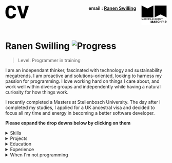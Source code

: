 <h1><a name="cv"><img align="left" src="./Images/cv.png" height="45"></a><a href="https://makers.tech/"><img align="right" src="./Images/makers.png" width="80"/></a></h1>
    
<h4 align="right">email&nbsp;:&nbsp;<a href="mailto:swillingray@gmail.com">Ranen Swilling</a>&nbsp;&nbsp;&nbsp;&nbsp;&nbsp;</h4>
<br><br>

# Ranen Swilling ![Progress](https://camo.githubusercontent.com/e05533c5c1439f745a4c9a7f11edf976a07ff303/68747470733a2f2f696d672e736869656c64732e696f2f62616467652f7265616479253230666f722d686972652d627269676874677265656e2e737667)  


> Level: Programmer in training

I am an independant thinker, fascinated with technology and sustainability megatrends. I am proactive and solutions-oriented, looking to harness my passion for programming. I love working hard on things I care about, and work well within diverse groups and independently while having a natural curiosity for how things work.

I recently completed a Masters at Stellenbosch University. The day after I completed my studies, I applied for a UK ancestral visa and decided to focus all my time and energy in becoming a better software developer.

**Please expand the drop downs below by clicking on them**

<details><summary>Skills</summary>
<p>


| ![Github](Images/github1.png)<br>GitHub | ![Ruby](Images/ruby.png)<br>Ruby | ![Javascript](Images/js.png)<br>JavaScript |
| :---: | :---: | :---: |
| Git command line, Markdown, Repo collaboration, Merge conflicts, Work flows (branching) | Gems, Rails, Sinatra, Rspec, Capybara | Vanilla, React.js, jquery, Node.js |

<br>

<!-- | ![Blockchain](Images/bitcoin.png)<br>Blockchain technology | ![sheild](Images/shield.png)<br>Cyber security | ![Leadership](Images/lead.png)<br>Leadership |
| :---: | :---: | :---: |
| A blockchain is a growing list of records, called blocks, which are linked using cryptography. It is considered by many as the future of currency | The protection of computer systems from theft or damage to their hardware, software or electronic data, as well as from disruption or misdirection of the services they provide. | Leadership is both a research area and a practical skill encompassing the ability of an individual or organisation to "lead" or guide other individuals, teams, or entire organisations. |
| Built and utilized multiple <br>mining rigs from scratch,<br> Traded in crypto currency<br>([Cryptopia](https://www.cryptopia.co.nz/), [Binance](https://www.binance.com/en), [Coinbase](https://www.coinbase.com/)),<br> Blockchain Architecture,<br> Data Structures,<br>Cryptography | Pen testing;<br>Metsploit, Nmap, Wireshark, Burpsuite, <br>Privacy;<br>Tor, VPNs, Breach Alarm<br>Operating systems;<br>Backtrack, ParrotOS | I successfully helped in the opening<br> of 3 restaurants. Selecting, training<br> and leading the team was integral to the<br> running of the business.  -->

<br>

</p>
</details>

<details><summary>Projects</summary>
<p>


| Link | Summary | Technologies used | &nbsp;&nbsp;&nbsp;&nbsp;&nbsp;&nbsp;&nbsp;Status&nbsp;&nbsp;&nbsp;&nbsp;&nbsp;&nbsp;&nbsp; |
| :---: | :---: | :---: | :---: |
| [10monkeys](https://github.com/fo0s/10monkeys) | My interpretation of the [Infinite monkey theorem](https://en.wikipedia.org/wiki/Infinite_monkey_theorem). A user loads in a set of words (poem, book, novel, series of books). On completion, the application then starts its cycle by randomly generating a string of letters for possible websites. If a hit is found, all the words are scraped off the site and compared to the inputted list. The cycle continues until every word has been fulfilled. | **Hardware:** [Raspberry pi](https://www.raspberrypi.org/) <br><br> **Software:** Ruby, Google API (database), Sinatra | [![forthebadge](https://forthebadge.com/images/badges/built-with-love.svg)](https://forthebadge.com)<br> [![Coverage Status](https://coveralls.io/repos/github/fo0s/10monkeys/badge.svg?branch=master)](https://coveralls.io/github/fo0s/10monkeys?branch=master)<br>[![Build Status](https://travis-ci.org/fo0s/10monkeys.svg?branch=master)](https://travis-ci.org/fo0s/10monkeys) <br>![Progress](http://progressed.io/bar/85?title=done)|
| [Acebook :: Roku](https://github.com/fo0s/acebook-roku) | A team project aimed to make a Facebook clone. We wanted to give it a MySpace feel with Facebook's functionality. | Ruby, Rails, CSS, AWS Elastic Beanstalk | [![Build Status](https://travis-ci.org/samanthaixer/acebook-roku.svg?branch=master)](https://travis-ci.org/samanthaixer/acebook-roku)<br>[![Coverage Status](https://coveralls.io/repos/github/samanthaixer/acebook-roku/badge.svg?branch=master&kill_cache=1)](https://coveralls.io/github/samanthaixer/acebook-roku?branch=master&kill_cache=1)<br>![Progress](http://progressed.io/bar/60?title=done) |
| [ReciPeeps](https://github.com/fo0s/ReciPeeps) |  Makers final project. As a team, we were tasked with making a personal development application. We came up with Recipeeps, a social place where people can post recipes, have them voted up by popularity and eventually build up their own personal cookbook that can be printed and sent as a physical object. | Ruby, Rails, CSS, Heroku, Javascript, Travis | [![Build Status](https://travis-ci.org/harrygalliano/ReciPeeps.svg?branch=master)](https://travis-ci.org/harrygalliano/ReciPeeps)<br>[![Coverage Status](https://coveralls.io/repos/github/harrygalliano/ReciPeeps/badge.svg?branch=master&kill_cache=1)](https://coveralls.io/repos/github/harrygalliano/ReciPeeps?branch=master&kill_cache=1)<br>![Progress](http://progressed.io/bar/95?title=done) |
| [Algorithm Complexity](https://github.com/fo0s/AlgorithmComplexity ) | My personal playground to replicate and understand how methods are build and tweaked to get the best possible result. | Ruby, [Time complexity theories](https://en.wikipedia.org/wiki/Time_complexity) | [![forthebadge](https://forthebadge.com/images/badges/made-with-ruby.svg)](https://forthebadge.com)<br>![Ongoing](https://img.shields.io/badge/Status-Ongoing-orange.svg) |

</p>
</details>

<details><summary>Education</summary>
<p>


### Makers Academy (29 April - Present)

Fully immersive 16 week programming course at Europe’s #1 Developer Bootcamp focused on core coding techniques & principles such as agile methodologies, Test Driven Development (TDD), Object Oriented Design, pair programming and more.

##### Core course topics:
Object Oriented Design (OOP) best practices, 
Test Driven Development (TDD), 
writing clean code, 
Pair Programming , 
Agile development as well as core principles such as dependency injection, single responsibility, 
cohesion and encapsulation, 

##### Languages and Frameworks:

###### Languages 
- Ruby 
- JavaScript 
- HTML / CSS (Including CSS FlexBox & CSS Grid)

###### Frameworks  
- React Native 
- Node.JS 
- Ruby on Rails 
- Sinatra

- Technologies learnt; 
    -Ruby 
    -Rails 
    -RSpec 
    -Sinatra 
    -Capybara 
    -Selenium 
    -JavaScript 
    -Jasmine 
    -Cypress 
    -PostgreSQL


### edX - Online University level courses (2017 - 2018)

> The Massachusetts Institute of Technology and Harvard University created edX
> in May 2012. edX is a massive open online course (MOOC) provider. It hosts
> online university-level courses in a wide range of disciplines to a
> worldwide student body.

##### MIT - Introduction to Computer Science and Programming using Python
- Simple `algorithms`, `testing` and `debugging`
- Introduction to algorithmic complexity
- `Data structures`

##### RIT - Cyber Security Risk Management
- Information security risk management framework and methodologies
- Identifying and modeling information `security` risks
- Qualitative and quantitative risk assessment methods
- Articulating information security risks as business consequences

##### RIT - Cyber Security Fundamentals
- `Network` and system administration fundamentals
- Information assurance fundamentals such as confidentiality,
  integrity and availability, etc.
- Basic `cryptography` concepts

##### RIT - Network Security
- Examined the various areas of `network security` including
  intrusion detection, evidence collection and defence against
  cyber attacks
- Examined the resources available to both intruders and data
  network administrators to see their effects.

##### RIT - Cyber Security Capstone
- A platform designed to practice and implement lessons learnt
  in the previous Cyber Security courses.

### Udemy - Online courses (2017 - 2018)
> Udemy.com is an online learning platform. It is aimed at professional adults.
> No Udemy courses are currently credentialed for college credit;
> students take courses largely as a means of improving job-related skills.

##### Blockchain Essentials
- Bitcoin concept, Blockchain concept, Mining, Keys,
  Transactions, Cryptography, Digital Signature, Hashing and Encoding

##### The complete ruby on rails developer course
- A full introduction to `Ruby` followed by `Ruby on Rails`

##### The complete javascript course
- `Javascript` fundamentals from `ES5` to `ES7`. Touching on `CSS` and `HTML`

</p>
</details>

<details><summary>Experience</summary>
<p>


#### Cryptocurrency trader

> May, 2017 — Present

Trading between Bitcoin and alternative currencies.

- Built and managed multiple mining rigs.  
- Exploring the potential of Blockchain technology.

#### La Bonne Bouffe

> Nov, 2016 — Apr, 2017

Brought in to assist with new restaurant launch

- Created and costed menus.  
- Established relationships with suppliers  
- Hired & trained staff  
- Responsible for implementing all health and safety standards  
- Set up the POS system, costing and inventory systems.

#### Claire’s Chefs

> Apr, 2014 — Oct, 2016

Specialized in catering for ViP private events and for premium fashion clients.

#### The Savoy Hotel

> Oct, 2011 — Nov, 2013

Worked in private events, ranging from intimate dining to 600+ banquets

- Managed a team of 12 chefs  
- Responsible for creating daily prep schedules  
- Coordinating events with pastry, front of house, HR and hotel management.

</p>
</details>

<details><summary>When I'm not programming</summary>
<p>

I frequently attend lectures and conferences to keep up to date with the fast paced changes in technology.

I also have a fascination with all things fermentation. A plethora of bubbling jars
in my kitchen eventually turn into breads, pickles or wines. When I’m not
playing food scientist or in front of the computer, I’m out running,
skateboarding, climbing or taking something apart to see how it works.

</p>
</details>

<!-- **A web version of this CV can be found** [HERE](https://fo0s.github.io/)
https://en.wikipedia.org/wiki/Time_complexity -->
